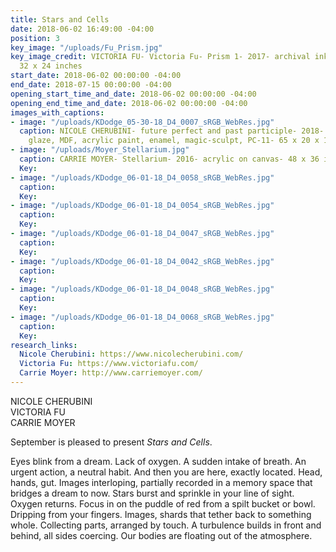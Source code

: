 ```yaml
---
title: Stars and Cells
date: 2018-06-02 16:49:00 -04:00
position: 3
key_image: "/uploads/Fu_Prism.jpg"
key_image_credit: VICTORIA FU- Victoria Fu- Prism 1- 2017- archival inkjet print-
  32 x 24 inches
start_date: 2018-06-02 00:00:00 -04:00
end_date: 2018-07-15 00:00:00 -04:00
opening_start_time_and_date: 2018-06-02 00:00:00 -04:00
opening_end_time_and_date: 2018-06-02 00:00:00 -04:00
images_with_captions:
- image: "/uploads/KDodge_05-30-18_D4_0007_sRGB_WebRes.jpg"
  caption: NICOLE CHERUBINI- future perfect and past participle- 2018- earthenware,
    glaze, MDF, acrylic paint, enamel, magic-sculpt, PC-11- 65 x 20 x 18 inches
- image: "/uploads/Moyer_Stellarium.jpg"
  caption: CARRIE MOYER- Stellarium- 2016- acrylic on canvas- 48 x 36 inches
  Key: 
- image: "/uploads/KDodge_06-01-18_D4_0058_sRGB_WebRes.jpg"
  caption: 
  Key: 
- image: "/uploads/KDodge_06-01-18_D4_0054_sRGB_WebRes.jpg"
  caption: 
  Key: 
- image: "/uploads/KDodge_06-01-18_D4_0047_sRGB_WebRes.jpg"
  caption: 
  Key: 
- image: "/uploads/KDodge_06-01-18_D4_0042_sRGB_WebRes.jpg"
  caption: 
  Key: 
- image: "/uploads/KDodge_06-01-18_D4_0048_sRGB_WebRes.jpg"
  caption: 
  Key: 
- image: "/uploads/KDodge_06-01-18_D4_0068_sRGB_WebRes.jpg"
  caption: 
  Key: 
research_links:
  Nicole Cherubini: https://www.nicolecherubini.com/
  Victoria Fu: https://www.victoriafu.com/
  Carrie Moyer: http://www.carriemoyer.com/
---
```


NICOLE CHERUBINI  
VICTORIA FU  
CARRIE MOYER  


September is pleased to present *Stars and Cells*. 

Eyes blink from a dream. Lack of oxygen. A sudden intake of breath. An urgent action, a neutral habit. And then you are here, exactly located. Head, hands, gut. Images interloping, partially recorded in a memory space that bridges a dream to now. Stars burst and sprinkle in your line of sight. Oxygen returns. Focus in on the puddle of red from a spilt bucket or bowl. Dripping from your fingers. Images, shards that tether back to something whole. Collecting parts, arranged by touch. A turbulence builds in front and behind, all sides coercing. Our bodies are floating out of the atmosphere. 